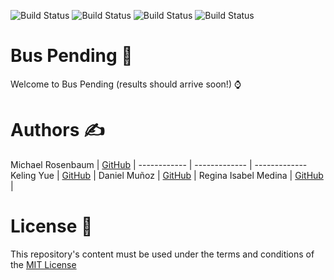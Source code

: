 ![Build Status](https://img.shields.io/github/issues/RMedina19/bus_pending)
![Build Status](https://img.shields.io/github/forks/RMedina19/bus_pending)
![Build Status](https://img.shields.io/github/stars/RMedina19/bus_pending)
![Build Status](https://img.shields.io/github/license/RMedina19/bus_pending)

# Bus Pending 🚌
Welcome to Bus Pending (results should arrive soon!) ⌚





# Authors :writing_hand:

Michael Rosenbaum      | [GitHub]([https://github.com/yadira-peralta](https://github.com/m-rosenbaum)) | 
------------ | ------------- | -------------
Keling Yue             | [GitHub]([https://github.com/marianafdz465](https://github.com/keling888)) | 
Daniel Muñoz           | [GitHub]([https://github.com/AndreaLuviano](https://github.com/dmunozbatista)) | 
Regina Isabel Medina   | [GitHub](https://github.com/RMedina19) | 

# License :scroll:
This repository's content must be used under the terms and conditions of the [MIT License](LICENSE)
